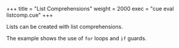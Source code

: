 +++
title = "List Comprehensions"
weight = 2000
exec = "cue eval listcomp.cue"
+++

Lists can be created with list comprehensions.

The example shows the use of `for` loops and `if` guards.


